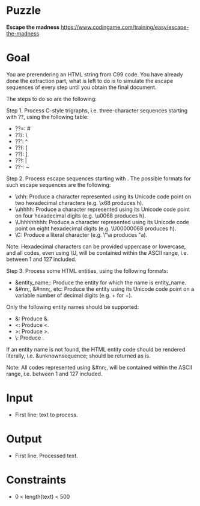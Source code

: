 # Puzzle
**Escape the madness** https://www.codingame.com/training/easy/escape-the-madness

# Goal
You are prerendering an HTML string from C99 code. You have already done the extraction part, what is left to do is to simulate the escape sequences of every step until you obtain the final document.

The steps to do so are the following:

Step 1. Process C-style trigraphs, i.e. three-character sequences starting with ??, using the following table:  
* ??=: #
* ??/: \
* ??': ^
* ??(: [
* ??): ]
* ??!: |
* ??-: ~

Step 2. Process escape sequences starting with \. The possible formats for such escape sequences are the following:  
* \xhh: Produce a character represented using its Unicode code point on two hexadecimal characters (e.g. \x68 produces h).
* \uhhhh: Produce a character represented using its Unicode code point on four hexadecimal digits (e.g. \u0068 produces h).
* \Uhhhhhhhh: Produce a character represented using its Unicode code point on eight hexadecimal digits (e.g. \U00000068 produces h).
* \C: Produce a literal character (e.g. \\\"\a produces \"a).

Note: Hexadecimal characters can be provided uppercase or lowercase, and all codes, even using \U, will be contained within the ASCII range, i.e. between 1 and 127 included.

Step 3. Process some HTML entities, using the following formats:  
* &entity_name;: Produce the entity for which the name is entity_name.
* &#nn;, &#nnn;, etc: Produce the entity using its Unicode code point on a variable number of decimal digits (e.g. &#43; for +).

Only the following entity names should be supported:  
* &amp;: Produce &.
* &lt;: Produce <.
* &gt;: Produce >.
* &bsol;: Produce \.

If an entity name is not found, the HTML entity code should be rendered literally, i.e. &unknownsequence; should be returned as is.

Note: All codes represented using &#nn;, will be contained within the ASCII range, i.e. between 1 and 127 included.

# Input
* First line: text to process.

# Output
* First line: Processed text.

# Constraints
* 0 < length(text) < 500
